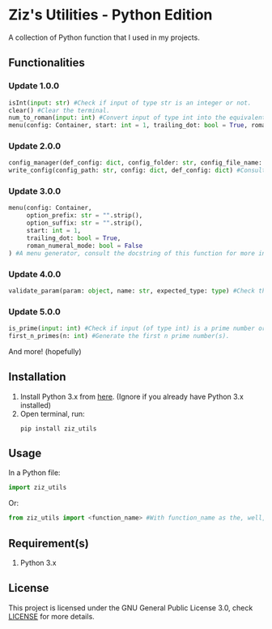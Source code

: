 # Ziz's Utilities - Python Edition

A collection of Python function that I used in my projects.

## Functionalities
### Update 1.0.0
```python
isInt(input: str) #Check if input of type str is an integer or not.
clear() #Clear the terminal.
num_to_roman(input: int) #Convert input of type int into the equivalent in Roman numerals.
menu(config: Container, start: int = 1, trailing_dot: bool = True, roman_numeral_mode: bool = False) #A menu generator, consult the docstring of this function for more information. This is the pre-3.0.0 version
```

### Update 2.0.0
```py
config_manager(def_config: dict, config_folder: str, config_file_name: str) #Consult the docstring of this function.
write_config(config_path: str, config: dict, def_config: dict) #Consult the docstring of this function.
```
### Update 3.0.0
```py
menu(config: Container,
     option_prefix: str = "".strip(),
     option_suffix: str = "".strip(),
     start: int = 1,
     trailing_dot: bool = True,
     roman_numeral_mode: bool = False
) #A menu generator, consult the docstring of this function for more information. This is the 3.0.0 version
```
### Update 4.0.0
```py
validate_param(param: object, name: str, expected_type: type) #Check the type of param and throw an error if not match the expected_type.
```
### Update 5.0.0
```py
is_prime(input: int) #Check if input (of type int) is a prime number or not.
first_n_primes(n: int) #Generate the first n prime number(s).
```
And more! (hopefully)

## Installation
<ol type="1">
    <li>
        Install Python 3.x from <a href="https://www.python.org/downloads/" target="_blank">here</a>. (Ignore if you already have Python 3.x installed)
    </li>
    <li>
    Open terminal, run:
    
```shell
pip install ziz_utils
```
</li>
</ol>

## Usage
In a Python file:
```python
import ziz_utils
```
Or:
```python
from ziz_utils import <function_name> #With function_name as the, well, function name.
```

## Requirement(s)
1. Python 3.x

## License
This project is licensed under the GNU General Public License 3.0, check [LICENSE](LICENSE) for more details.